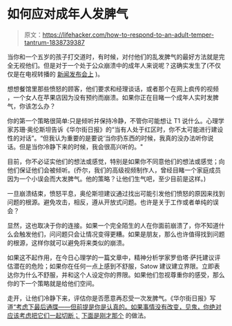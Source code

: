 # 如何应对成年人发脾气

> 原文：<https://lifehacker.com/how-to-respond-to-an-adult-temper-tantrum-1838739387>

当你和一个五岁的孩子打交道时，有时候，对付他们的乱发脾气的最好方法就是完全无视他们。但是对于一个处于公众崩溃中的成年人来说呢？这确实发生了(不仅仅是在电视转播的 [新闻发布会上](https://www.cnn.com/videos/politics/2019/10/02/trump-press-conference-schiff-impeachment-inquiry-acosta-pkg-tsr-vpx.cnn/video/playlists/this-week-in-politics/) )。



想想餐馆里那些愤怒的顾客，他们要求和经理谈话，或者那个在网上疯传的视频 ，一个女人在苹果店因为没有预约而崩溃。如果你正在目睹一个成年人实时发脾气，你该怎么办？

你的第一个策略很简单:只是倾听并保持冷静，不管你可能想让 T1 说什么。心理学家苏珊·奥伦斯坦告诉《华尔街日报》的“当有人处于红区时，你不太可能进行建设性的对话”。“但我认为重要的是要说‘当你扔东西的时候，我真的没办法听你说话。但是当你冷静下来的时候，我会很高兴听的。"

目前，你不必证实他们的想法或感觉，特别是如果你不同意他们的想法或感觉；向他们保证他们会被倾听。(乔尔，我们的高级视频制作人，曾经目睹一个家庭成员因为一个小误会而大发脾气。他的策略？让他们生气吧，至少目前是这样。)

一旦崩溃结束，愤怒平息，奥伦斯坦建议通过找出可能引发他们愤怒的原因来找到问题的根源。避免攻击，相反，遵从开放式问题。也许是关于工作或者单纯的误会？

显然，这也取决于你的连接。如果一个完全陌生的人在你面前崩溃了，你不知道什么会触发他们，问问题只会让情况变得更糟。如果是朋友，那么也许值得找到问题的根源，这样你就可以避免将来类似的崩溃。

如果这不起作用，在今日心理学的一篇文章中，精神分析学家罗伯塔·萨托建议评估潜在的危险；如果你在任何一点上感到不舒服，Satow 建议建立界限。立即表达你为什么不舒服，并和这个人设定你的界限。如果他们忽视尊重你的感受，那么你的下一个策略就是给他们空间。

走开，让他们冷静下来，评估你是否愿意再忍受一次发脾气。《华尔街日报》写道[“考虑下最后通牒——但前提是你是认真的。如果事情没有改变，见鬼，你绝对应该考虑把它们一起切断；](https://www.wsj.com/articles/SB10001424052748703727804576017430496839642) [下面是刚才那个](https://lifehacker.com/how-to-dump-a-friend-1832297628) 的做法。